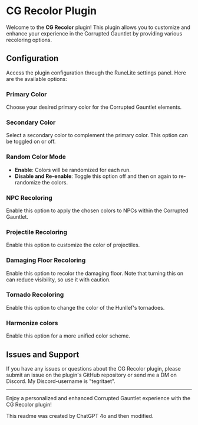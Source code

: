 # CG Recolor Plugin

Welcome to the **CG Recolor** plugin! This plugin allows you to customize and enhance your experience in the Corrupted Gauntlet by providing various recoloring options.

## Configuration

Access the plugin configuration through the RuneLite settings panel. Here are the available options:

### Primary Color

Choose your desired primary color for the Corrupted Gauntlet elements.

### Secondary Color

Select a secondary color to complement the primary color. This option can be toggled on or off.

### Random Color Mode

- **Enable**: Colors will be randomized for each run.
- **Disable and Re-enable**: Toggle this option off and then on again to re-randomize the colors.

### NPC Recoloring

Enable this option to apply the chosen colors to NPCs within the Corrupted Gauntlet.

### Projectile Recoloring

Enable this option to customize the color of projectiles.

### Damaging Floor Recoloring

Enable this option to recolor the damaging floor. Note that turning this on can reduce visibility, so use it with caution.

### Tornado Recoloring

Enable this option to change the color of the Hunllef's tornadoes.

### Harmonize colors

Enable this option for a more unified color scheme.

## Issues and Support

If you have any issues or questions about the CG Recolor plugin, please submit an issue on the plugin's GitHub repository or send me a DM on Discord. My Discord-username is "tegritaet".

---

Enjoy a personalized and enhanced Corrupted Gauntlet experience with the CG Recolor plugin!

This readme was created by ChatGPT 4o and then modified.
